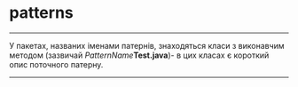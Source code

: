 # patterns
***
У пакетах, названих іменами патернів, знаходяться класи з виконавчим методом (зазвичай *PatternName***Test.java**)- в цих класах є короткий опис поточного патерну.
***
